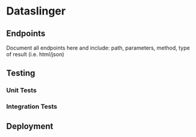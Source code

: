 # Dataslinger

## Endpoints

Document all endpoints here and include: path, parameters, method, type of result (i.e. html/json)

## Testing

### Unit Tests

### Integration Tests

## Deployment
